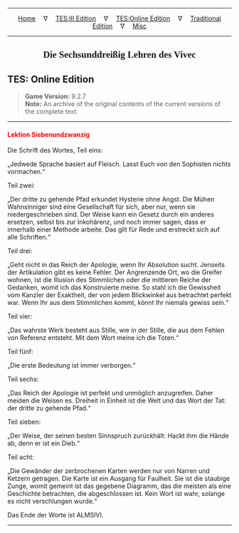
---

<!-- Jekyll Page Links -->

<center>
<a href="../../../../index.html">Home</a>
&emsp;&nabla;&emsp;
<a href="../../../index-tes3.html">TES:III Edition</a>
&emsp;&nabla;&emsp;
<a href="../../../index-teso.html">TES:Online Edition</a>
&emsp;&nabla;&emsp;
<a href="../../../index-traditional.html">Traditional Edition</a>
&emsp;&nabla;&emsp;
<a href="../../../index-misc.html">Misc</a>
</center>

<!-- Markdown Body Below: -->

---

<center>
<h2><span style="font-family:Georgia">Die Sechsunddreißig Lehren des Vivec</span></h2>
</center>

## TES: Online Edition

> __Game Version:__ 9.2.7\
> __Note:__ An archive of the original contents of the current versions of the complete text.

---

#### <span style="color:red">Lektion Siebenundzwanzig</span>

Die Schrift des Wortes, Teil eins:

„Jedwede Sprache basiert auf Fleisch. Lasst Euch von den Sophisten nichts vormachen.“

Teil zwei:

„Der dritte zu gehende Pfad erkundet Hysterie ohne Angst. Die Mühen Wahnsinniger sind eine Gesellschaft für sich, aber nur, wenn sie niedergeschrieben sind. Der Weise kann ein Gesetz durch ein anderes ersetzen, selbst bis zur Inkohärenz, und noch immer sagen, dass er innerhalb einer Methode arbeite. Das gilt für Rede und erstreckt sich auf alle Schriften.“

Teil drei:

„Geht nicht in das Reich der Apologie, wenn Ihr Absolution sucht. Jenseits der Artikulation gibt es keine Fehler. Der Angrenzende Ort, wo die Greifer wohnen, ist die Illusion des Stimmlichen oder die mittleren Reiche der Gedanken, womit ich das Konstruierte meine. So stahl ich die Gewissheit vom Kanzler der Exaktheit, der von jedem Blickwinkel aus betrachtet perfekt war. Wenn Ihr aus dem Stimmlichen kommt, könnt Ihr niemals gewiss sein.“

Teil vier:

„Das wahrste Werk besteht aus Stille, wie in der Stille, die aus dem Fehlen von Referenz entsteht. Mit dem Wort meine ich die Toten.“

Teil fünf:

„Die erste Bedeutung ist immer verborgen.“

Teil sechs:

„Das Reich der Apologie ist perfekt und unmöglich anzugreifen. Daher meiden die Weisen es. Dreiheit in Einheit ist die Welt und das Wort der Tat: der dritte zu gehende Pfad.“

Teil sieben:

„Der Weise, der seinen besten Sinnspruch zurückhält: Hackt ihm die Hände ab, denn er ist ein Dieb.“

Teil acht:

„Die Gewänder der zerbrochenen Karten werden nur von Narren und Ketzern getragen. Die Karte ist ein Ausgang für Faulheit. Sie ist die staubige Zunge, womit gemeint ist das gegebene Diagramm, das die meisten als eine Geschichte betrachten, die abgeschlossen ist. Kein Wort ist wahr, solange es nicht verschlungen wurde.“

Das Ende der Worte ist ALMSIVI.

---
